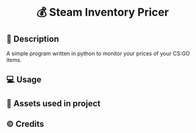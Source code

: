 # <p align="center"> 💰 Steam Inventory Pricer </p>

## 📖 Description
A simple program written in python to monitor your prices of your CS:GO items.

## 💻 Usage


## 🎨 Assets used in project


## ©️ Credits
